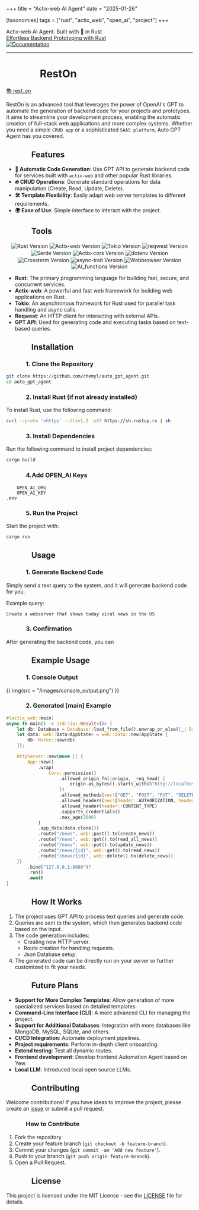 +++
title = "Actix-web AI Agent"
date = "2025-01-26"

[taxonomies]
tags = ["rust", "actix_web", "open_ai", "project"]
+++

Actix-web AI Agent. Built with 🤎 in Rust  
[Effortless Backend Prototyping with Rust](https://www.linkedin.com/pulse/effortless-backend-prototyping-rust-anatolii-maltsev-hvvce/?trackingId=lGXFeD6ET%2ByFSocPHYS9qg%3D%3D)  
[![Documentation](https://img.shields.io/badge/Documentation-Click_here-blue)](https://maltsev-dev.github.io/rest_on/)

<!-- more -->
---

# &emsp;&emsp;&emsp; **RestOn**
[📚 rest_on](https://github.com/maltsev-dev/rest_on)

RestOn is an advanced tool that leverages the power of OpenAI's GPT to automate the generation of backend code for your projects and prototypes.
It aims to streamline your development process, enabling the automatic creation of full-stack web applications and more complex systems.
Whether you need a simple `CRUD app` or a sophisticated `SAAS platform`, Auto GPT Agent has you covered.

## &emsp;&emsp;&emsp; **Features**
- **🌟 Automatic Code Generation**: Use GPT API to generate backend code for services built with `actix-web` and other popular Rust libraries.
- **🔥 CRUD Operations**: Generate standard operations for data manipulation (Create, Read, Update, Delete).
- **🛠️ Template Flexibility**: Easily adapt web server templates to different requirements.
- **🌍 Ease of Use**: Simple interface to interact with the project.

## &emsp;&emsp;&emsp; **Tools**
<p align="center" style="margin:0; padding:0;">
  <img style="display:inline-block; vertical-align:middle;"
       src="https://img.shields.io/badge/rust-1.83.0%20-green" alt="Rust Version"/>
  <img style="display:inline-block; vertical-align:middle;"
       src="https://img.shields.io/badge/actix_web-4.9.0%20-yellow" alt="Actix-web Version"/>
  <img style="display:inline-block; vertical-align:middle;"
       src="https://img.shields.io/badge/tokio-1.28.0%20-blue" alt="Tokio Version"/>
  <img style="display:inline-block; vertical-align:middle;"
       src="https://img.shields.io/badge/reqwest-0.12.10%20-red" alt="reqwest Version"/>
  <img style="display:inline-block; vertical-align:middle;"
       src="https://img.shields.io/badge/serde-1.0.160%20-gray" alt="Serde Version"/>
  <img style="display:inline-block; vertical-align:middle;"
       src="https://img.shields.io/badge/actix_cors-0.7.0%20-cyan" alt="Actix-cors Version"/>
  <img style="display:inline-block; vertical-align:middle;"
       src="https://img.shields.io/badge/dotenv-0.15.0%20-purple" alt="dotenv Version"/>
  <img style="display:inline-block; vertical-align:middle;"
       src="https://img.shields.io/badge/crossterm-0.28.1%20-green" alt="Crossterm Version"/>
  <img style="display:inline-block; vertical-align:middle;"
       src="https://img.shields.io/badge/async--trait-0.1.83%20-blue" alt="async-trait Version"/>
  <img style="display:inline-block; vertical-align:middle;"
       src="https://img.shields.io/badge/webbrowser-1.0.3%20-yellow" alt="Webbrowser Version"/>
  <img style="display:inline-block; vertical-align:middle;"
       src="https://img.shields.io/badge/ai_functions-0.1.1%20-green" alt="AI_functions Version"/>
</p>

- **Rust**: The primary programming language for building fast, secure, and concurrent services.
- **Actix-web**: A powerful and fast web framework for building web applications on Rust.
- **Tokio**: An asynchronous framework for Rust used for parallel task handling and async calls.
- **Reqwest**: An HTTP client for interacting with external APIs.
- **GPT API**: Used for generating code and executing tasks based on text-based queries.
  
## &emsp;&emsp;&emsp; **Installation**

### &emsp;&emsp;&emsp; 1. Clone the Repository

```bash
git clone https://github.com/chemyl/auto_gpt_agent.git
cd auto_gpt_agent
```

### &emsp;&emsp;&emsp; 2. Install Rust (if not already installed)

To install Rust, use the following command:

```bash
curl --proto '=https' --tlsv1.2 -sSf https://sh.rustup.rs | sh
```

### &emsp;&emsp;&emsp; 3. Install Dependencies

Run the following command to install project dependencies:

```bash
cargo build
```

### &emsp;&emsp;&emsp; 4.Add OPEN_AI Keys

```text
    OPEN_AI_ORG
    OPEN_AI_KEY
.env
```

### &emsp;&emsp;&emsp; 5. Run the Project

Start the project with:

```bash
cargo run
```

## &emsp;&emsp;&emsp; **Usage**

### &emsp;&emsp;&emsp; 1. **Generate Backend Code**

Simply send a text query to the system, and it will generate backend code for you.

Example query:

```text
Create a webserver that shows today viral news in the US
```

### &emsp;&emsp;&emsp; 3. **Confirmation**

After generating the backend code, you can

## &emsp;&emsp;&emsp; **Example Usage**

### &emsp;&emsp;&emsp; 1. **Console Output**

{{ img(src = "/images/console_output.png") }}

### &emsp;&emsp;&emsp; 2. **Generated [main] Example**

```rust
#[actix_web::main]
async fn main() -> std::io::Result<()> {
    let db: Database = Database::load_from_file().unwrap_or_else(|_| Database::new());
    let data: web::Data<AppState> = web::Data::new(AppState {
        db: Mutex::new(db)
    });

    HttpServer::new(move || {
        App::new()
            .wrap(
                Cors::permissive()
                    .allowed_origin_fn(|origin, _req_head| {
                        origin.as_bytes().starts_with(b"http://localhost") || origin == "null"
                    })
                    .allowed_methods(vec!["GET", "POST", "PUT", "DELETE"])
                    .allowed_headers(vec![header::AUTHORIZATION, header::ACCEPT])
                    .allowed_header(header::CONTENT_TYPE)
                    .supports_credentials()
                    .max_age(3600)
            )
            .app_data(data.clone())
            .route("/news", web::post().to(create_news))
            .route("/news", web::get().to(read_all_news))
            .route("/news", web::put().to(update_news))
            .route("/news/{id}", web::get().to(read_news))
            .route("/news/{id}", web::delete().to(delete_news))
    })
        .bind("127.0.0.1:8080")?
        .run()
        .await
}
```

## &emsp;&emsp;&emsp; **How It Works**

1. The project uses GPT API to process text queries and generate code.
2. Queries are sent to the system, which then generates backend code based on the input.
3. The code generation includes:
    - Creating new HTTP server.
    - Route creation for handling requests.
    - Json Database setup.
4. The generated code can be directly run on your server or further customized to fit your needs.

## &emsp;&emsp;&emsp; **Future Plans**

- **Support for More Complex Templates**: Allow generation of more specialized services based on detailed templates.
- **Command-Line Interface (CLI)**: A more advanced CLI for managing the project.
- **Support for Additional Databases**: Integration with more databases like MongoDB, MySQL, SQLite, and others.
- **CI/CD Integration**: Automate deployment pipelines.
- **Project requirements**: Perform in-depth client onboarding.
- **Extend testing**: Test all dynamic routes.
- **Frontend development**: Develop frontend Automation Agent based on Yew.
- **Local LLM**: Introduced local open source LLMs.

## &emsp;&emsp;&emsp; **Contributing**

Welcome contributions! If you have ideas to improve the project, please create an [issue](https://github.com/chemyl/auto_gpt_agent/issues) or submit a pull request.

### &emsp;&emsp;&emsp; How to Contribute

1. Fork the repository.
2. Create your feature branch (`git checkout -b feature-branch`).
3. Commit your changes (`git commit -am 'Add new feature'`).
4. Push to your branch (`git push origin feature-branch`).
5. Open a Pull Request.

## &emsp;&emsp;&emsp; **License**

This project is licensed under the MIT License - see the [LICENSE](https://github.com/chemyl/auto_gpt_agent/blob/master/LICENSE) file for details.
